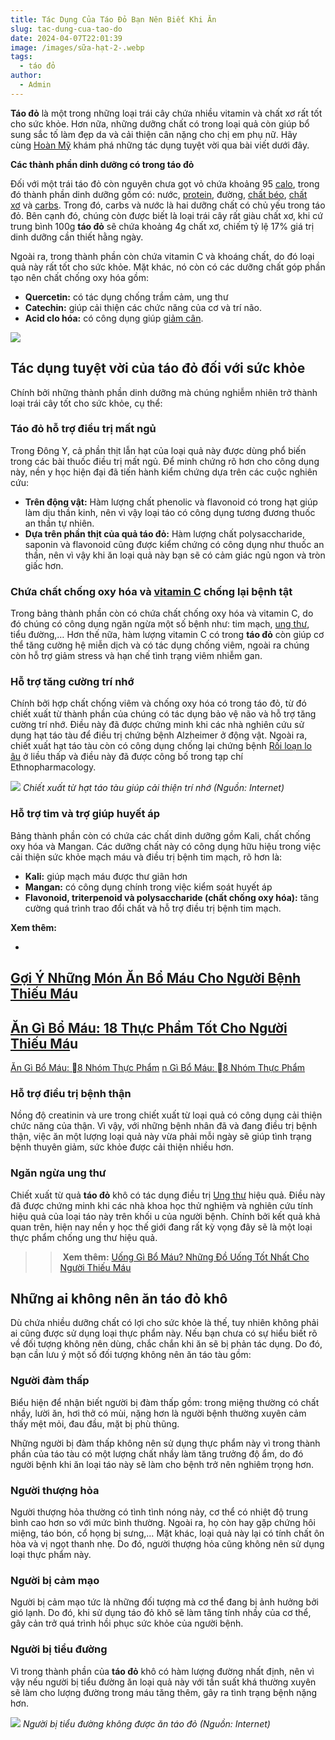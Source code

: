 ```yaml
---
title: Tác Dụng Của Táo Đỏ Bạn Nên Biết Khi Ăn
slug: tac-dung-cua-tao-do
date: 2024-04-07T22:01:39
image: /images/sữa-hạt-2-.webp
tags:
  - táo đỏ
author:
  - Admin
---
```

**Táo đỏ** là một trong những loại trái cây chứa nhiều vitamin và chất xơ rất tốt cho sức khỏe. Hơn nữa, những dưỡng chất có trong loại quả còn giúp bổ sung sắc tố làm đẹp da và cải thiện cân nặng cho chị em phụ nữ. Hãy cùng [Hoàn Mỹ](https://hoanmy.com/vi/) khám phá những tác dụng tuyệt vời qua bài viết dưới đây.



**Các thành phần dinh dưỡng có trong táo đỏ**

Đối với một trái táo đỏ còn nguyên chưa gọt vỏ chứa khoảng 95 [calo](https://hoanmy.com/calo-la-gi/), trong đó thành phần dinh dưỡng gồm có: nước, [protein](https://hoanmy.com/protein-la-gi/), đường, [chất béo](https://hoanmy.com/chat-beo/), [chất xơ](https://hoanmy.com/chat-xo/) và [carbs](https://hoanmy.com/carb-la-gi/). Trong đó, carbs và nước là hai dưỡng chất có chủ yếu trong táo đỏ. Bên cạnh đó, chúng còn được biết là loại trái cây rất giàu chất xơ, khi cứ trung bình 100g **táo đỏ** sẽ chứa khoảng 4g chất xơ, chiếm tỷ lệ 17% giá trị dinh dưỡng cần thiết hằng ngày.

Ngoài ra, trong thành phần còn chứa vitamin C và khoáng chất, do đó loại quả này rất tốt cho sức khỏe. Mặt khác, nó còn có các dưỡng chất góp phần tạo nên chất chống oxy hóa gồm:

- **Quercetin:** có tác dụng chống trầm cảm, ung thư
- **Catechin:** giúp cải thiện các chức năng của cơ và trí não.
- **Acid clo hóa:** có công dụng giúp [giảm cân](https://hoanmy.com/thuc-don-giam-can/).

![](https://hoanmy.com/wp-content/uploads/2023/07/thanh-phan-dinh-duong-cua-tao-do-1024x683.jpg)
## **Tác dụng tuyệt vời của táo đỏ đối với sức khỏe** 

Chính bởi những thành phần dinh dưỡng mà chúng nghiễm nhiên trở thành loại trái cây tốt cho sức khỏe, cụ thể:

### **Táo đỏ hỗ trợ điều trị mất ngủ** 

Trong Đông Y, cả phần thịt lẫn hạt của loại quả này được dùng phổ biến trong các bài thuốc điều trị mất ngủ. Để minh chứng rõ hơn cho công dụng này, nền y học hiện đại đã tiến hành kiểm chứng dựa trên các cuộc nghiên cứu:

- **Trên động vật:** Hàm lượng chất phenolic và flavonoid có trong hạt giúp làm dịu thần kinh, nên vì vậy loại táo có công dụng tương đương thuốc an thần tự nhiên. 
- **Dựa trên phần thịt của quả táo đỏ:** Hàm lượng chất polysaccharide, saponin và flavonoid cũng được kiểm chứng có công dụng như thuốc an thần, nên vì vậy khi ăn loại quả này bạn sẽ có cảm giác ngủ ngon và tròn giấc hơn.

### **Chứa chất chống oxy hóa và** [**vitamin C**](https://hoanmy.com/vitamin-c/) **chống lại bệnh tật**

Trong bảng thành phần còn có chứa chất chống oxy hóa và vitamin C, do đó chúng có công dụng ngăn ngừa một số bệnh như: tim mạch, [ung thư](https://hoanmy.com/ung-thu-vom-hong/), tiểu đường,… Hơn thế nữa, hàm lượng vitamin C có trong **táo đỏ** còn giúp cơ thể tăng cường hệ miễn dịch và có tác dụng chống viêm, ngoài ra chúng còn hỗ trợ giảm stress và hạn chế tình trạng viêm nhiễm gan.

### **Hỗ trợ tăng cường trí nhớ** 

Chính bởi hợp chất chống viêm và chống oxy hóa có trong táo đỏ, từ đó chiết xuất từ thành phần của chúng có tác dụng bảo vệ não và hỗ trợ tăng cường trí nhớ. Điều này đã được chứng minh khi các nhà nghiên cứu sử dụng hạt táo tàu để điều trị chứng bệnh Alzheimer ở động vật. Ngoài ra, chiết xuất hạt táo tàu còn có công dụng chống lại chứng bệnh [Rối loạn lo âu](https://hoanmy.com/tu-dien-y-khoa/roi-loan-lo-au/) ở liều thấp và điều này đã được công bố trong tạp chí Ethnopharmacology. 

![](https://hoanmy.com/wp-content/uploads/2023/07/an-tao-do-giup-cai-thien-tri-nho-1024x1024.jpg)
_Chiết xuất từ hạt táo tàu giúp cải thiện trí nhớ (Nguồn: Internet)_

### **Hỗ trợ tim và trợ giúp huyết áp** 

Bảng thành phần còn có chứa các chất dinh dưỡng gồm Kali, chất chống oxy hóa và Mangan. Các dưỡng chất này có công dụng hữu hiệu trong việc cải thiện sức khỏe mạch máu và điều trị bệnh tim mạch, rõ hơn là:

- **Kali:** giúp mạch máu được thư giãn hơn
- **Mangan:** có công dụng chính trong việc kiểm soát huyết áp
- **Flavonoid, triterpenoid và polysaccharide (chất chống oxy hóa):** tăng cường quá trình trao đổi chất và hỗ trợ điều trị bệnh tim mạch.

**Xem thêm:**

- 
[Gợi Ý Những Món Ăn Bổ Máu Cho Người Bệnh Thiếu Má](https://mattaodobomau.com/blog/nhung-mon-an-bo-mau-cho-nguoi-benh-thieu-mau/)u
- 
[Ăn Gì Bổ Máu: 18 Thực Phẩm Tốt Cho Người Thiếu Má](https://mattaodobomau.com/blog/18-thuc-pham-tot-cho-nguoi-thieu-mau/)u
- 
[Ăn Gì Bổ Máu: 8 Nhóm Thực Phẩm](https://mattaodobomau.com/blog/19-thuc-pham-tot-cho-nguoi-thieu-mau/)
[n Gì Bổ Máu: 8 Nhóm Thực Phẩm](https://mattaodobomau.com/blog/19-thuc-pham-tot-cho-nguoi-thieu-mau/)


### **Hỗ trợ điều trị bệnh thận**

Nồng độ creatinin và ure trong chiết xuất từ loại quả có công dụng cải thiện chức năng của thận. Vì vậy, với những bệnh nhân đã và đang điều trị bệnh thận, việc ăn một lượng loại quả này vừa phải mỗi ngày sẽ giúp tình trạng bệnh thuyên giảm, sức khỏe được cải thiện nhiều hơn.

### **Ngăn ngừa ung thư**

Chiết xuất từ quả **táo đỏ** khô có tác dụng điều trị [Ung thư](https://hoanmy.com/tu-dien-y-khoa/ung-thu/) hiệu quả. Điều này đã được chứng minh khi các nhà khoa học thử nghiệm và nghiên cứu tính hiệu quả của loại táo này trên khối u của người bệnh. Chính bởi kết quả khả quan trên, hiện nay nền y học thế giới đang rất kỳ vọng đây sẽ là một loại thực phẩm chống ung thư hiệu quả.

>> **Xem thêm:** [Uống Gì Bổ Máu? Những Đồ Uống Tốt Nhất Cho Người Thiếu Máu](https://mattaodobomau.com/blog/nhung-do-uong-tot-nhat-cho-nguoi-thieu-mau/)


## **Những ai không nên ăn táo đỏ khô**

Dù chứa nhiều dưỡng chất có lợi cho sức khỏe là thế, tuy nhiên không phải ai cũng được sử dụng loại thực phẩm này. Nếu bạn chưa có sự hiểu biết rõ về đối tượng không nên dùng, chắc chắn khi ăn sẽ bị phản tác dụng. Do đó, bạn cần lưu ý một số đối tượng không nên ăn táo tàu gồm:

### **Người đàm thấp**

Biểu hiện để nhận biết người bị đàm thấp gồm: trong miệng thường có chất nhầy, lười ăn, hơi thở có mùi, nặng hơn là người bệnh thường xuyên cảm thấy mệt mỏi, đau đầu, mặt bị phù thũng. 

Những người bị đàm thấp không nên sử dụng thực phẩm này vì trong thành phần của táo tàu có một lượng chất nhầy làm tăng trưởng độ ẩm, do đó người bệnh khi ăn loại táo này sẽ làm cho bệnh trở nên nghiêm trọng hơn.

### **Người thượng hỏa**

Người thượng hỏa thường có tình tình nóng nảy, cơ thể có nhiệt độ trung bình cao hơn so với mức bình thường. Ngoài ra, họ còn hay gặp chứng hôi miệng, táo bón, cổ họng bị sưng,… Mặt khác, loại quả này lại có tính chất ôn hòa và vị ngọt thanh nhẹ. Do đó, người thượng hỏa cũng không nên sử dụng loại thực phẩm này.

### **Người bị cảm mạo**

Người bị cảm mạo tức là những đối tượng mà cơ thể đang bị ảnh hưởng bởi gió lạnh. Do đó, khi sử dụng táo đỏ khô sẽ làm tăng tính nhầy của cơ thể, gây cản trở quá trình hồi phục sức khỏe của người bệnh.

### **Người bị tiểu đường**

Vì trong thành phần của **táo đỏ** khô có hàm lượng đường nhất định, nên vì vậy nếu người bị tiểu đường ăn loại quả này với tần suất khá thường xuyên sẽ làm cho lượng đường trong máu tăng thêm, gây ra tình trạng bệnh nặng hơn.

![](https://hoanmy.com/wp-content/uploads/2023/07/nguoi-bi-tieu-duong-1-1.jpg)
_Người bị tiểu đường không được ăn táo đỏ (Nguồn: Internet)_
